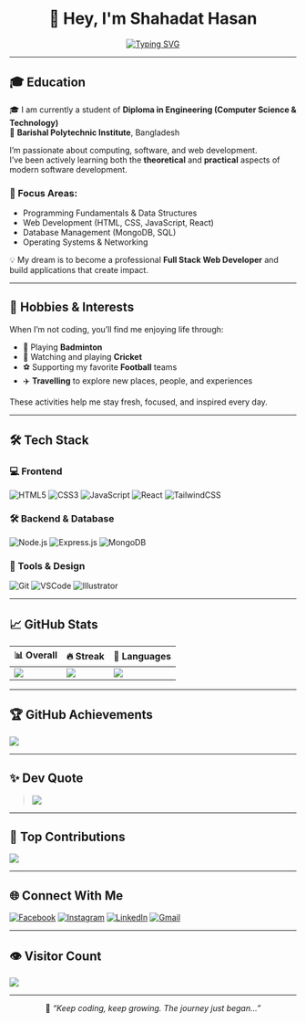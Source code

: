 <h1 align="center">👋 Hey, I'm Shahadat Hasan</h1>

<p align="center">
  <a href="https://github.com/ShahadatHasan623">
    <img src="https://readme-typing-svg.herokuapp.com?font=Fira+Code&size=22&duration=3000&pause=1000&color=61DAFB&center=true&vCenter=true&width=500&height=45&lines=Frontend+Web+Developer;React+%2F+Tailwind+Specialist;MERN+Stack+Learner+%26+Doer;Passionate+about+Clean+UI+%26+UX;Let%E2%80%99s+Build+Something+Awesome!" alt="Typing SVG" />
  </a>
</p>

---

## 🎓 Education

🎓 I am currently a student of **Diploma in Engineering (Computer Science & Technology)**  
🏫 **Barishal Polytechnic Institute**, Bangladesh  

I’m passionate about computing, software, and web development.  
I’ve been actively learning both the **theoretical** and **practical** aspects of modern software development.

### 📘 Focus Areas:

- Programming Fundamentals & Data Structures
- Web Development (HTML, CSS, JavaScript, React)
- Database Management (MongoDB, SQL)
- Operating Systems & Networking

💡 My dream is to become a professional **Full Stack Web Developer** and build applications that create impact.

---

## 🎯 Hobbies & Interests

When I’m not coding, you’ll find me enjoying life through:

- 🏸 Playing **Badminton**
- 🏏 Watching and playing **Cricket**
- ⚽ Supporting my favorite **Football** teams
- ✈️ **Travelling** to explore new places, people, and experiences

These activities help me stay fresh, focused, and inspired every day.

---

## 🛠️ Tech Stack

### 💻 Frontend
![HTML5](https://img.shields.io/badge/HTML5-E34F26?style=for-the-badge&logo=html5&logoColor=white)
![CSS3](https://img.shields.io/badge/CSS3-1572B6?style=for-the-badge&logo=css3&logoColor=white)
![JavaScript](https://img.shields.io/badge/JavaScript-F7DF1E?style=for-the-badge&logo=javascript&logoColor=black)
![React](https://img.shields.io/badge/React-61DAFB?style=for-the-badge&logo=react&logoColor=black)
![TailwindCSS](https://img.shields.io/badge/TailwindCSS-38B2AC?style=for-the-badge&logo=tailwind-css&logoColor=white)

### 🛠️ Backend & Database
![Node.js](https://img.shields.io/badge/Node.js-339933?style=for-the-badge&logo=node.js&logoColor=white)
![Express.js](https://img.shields.io/badge/Express.js-000000?style=for-the-badge&logo=express&logoColor=white)
![MongoDB](https://img.shields.io/badge/MongoDB-4EA94B?style=for-the-badge&logo=mongodb&logoColor=white)

### 🎨 Tools & Design
![Git](https://img.shields.io/badge/Git-F05032?style=for-the-badge&logo=git&logoColor=white)
![VSCode](https://img.shields.io/badge/VS%20Code-007ACC?style=for-the-badge&logo=visual-studio-code&logoColor=white)
![Illustrator](https://img.shields.io/badge/Illustrator-FF9A00?style=for-the-badge&logo=adobe-illustrator&logoColor=white)

---

## 📈 GitHub Stats

| 📊 Overall | 🔥 Streak | 📌 Languages |
|-----------|-----------|--------------|
| ![](https://github-readme-stats.vercel.app/api?username=ShahadatHasan623&theme=highcontrast&show_icons=true&hide_border=false&count_private=true) | ![](https://streak-stats.demolab.com/?user=ShahadatHasan623&theme=highcontrast&hide_border=false) | ![](https://github-readme-stats.vercel.app/api/top-langs/?username=ShahadatHasan623&layout=compact&theme=highcontrast&hide_border=false) |

---

## 🏆 GitHub Achievements

![](https://github-profile-trophy.vercel.app/?username=ShahadatHasan623&theme=gruvbox&no-frame=false&no-bg=true&margin-w=5)

---

## ✨ Dev Quote

> ![](https://quotes-github-readme.vercel.app/api?type=horizontal&theme=tokyonight)

---

## 📌 Top Contributions

![](https://github-contributor-stats.vercel.app/api?username=ShahadatHasan623&limit=5&theme=dark&combine_all_yearly_contributions=true)

---

## 🌐 Connect With Me

[![Facebook](https://img.shields.io/badge/Facebook-%231877F2.svg?style=flat-square&logo=facebook&logoColor=white)](https://www.facebook.com/shahadat.shariar.2024)
[![Instagram](https://img.shields.io/badge/Instagram-%23E4405F.svg?style=flat-square&logo=instagram&logoColor=white)](https://www.instagram.com/shahadat9790/)
[![LinkedIn](https://img.shields.io/badge/LinkedIn-%230077B5.svg?style=flat-square&logo=linkedin&logoColor=white)](https://www.linkedin.com/in/m-k-shahadat-mohammad-942577305/)
[![Gmail](https://img.shields.io/badge/Gmail-D14836.svg?style=flat-square&logo=gmail&logoColor=white)](mailto:shahadathasan743599@gmail.com)

---

## 👁️ Visitor Count

[![](https://visitcount.itsvg.in/api?id=ShahadatHasan623&icon=0&color=0)](https://visitcount.itsvg.in)

---

<p align="center">
  🔖 <em>“Keep coding, keep growing. The journey just began...”</em>
</p>

<!-- Crafted with ❤️ by Shahadat Hasan -->
